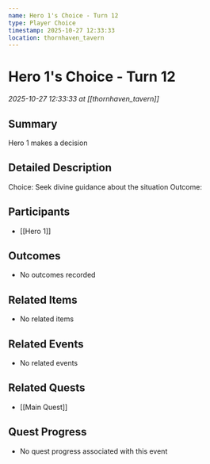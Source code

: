 ```yaml
---
name: Hero 1's Choice - Turn 12
type: Player Choice
timestamp: 2025-10-27 12:33:33
location: thornhaven_tavern
---
```


# Hero 1's Choice - Turn 12

*2025-10-27 12:33:33 at [[thornhaven_tavern]]*

## Summary
Hero 1 makes a decision

## Detailed Description
Choice: Seek divine guidance about the situation
Outcome: 

## Participants
- [[Hero 1]]

## Outcomes
- No outcomes recorded

## Related Items
- No related items

## Related Events
- No related events

## Related Quests
- [[Main Quest]]

## Quest Progress
- No quest progress associated with this event
